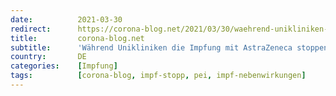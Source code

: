 ```yaml
---
date:          2021-03-30
redirect:      https://corona-blog.net/2021/03/30/waehrend-unikliniken-die-impfung-mit-astrazeneca-stoppen-schweigt-das-paul-ehrlich-institut/
title:         corona-blog.net
subtitle:      'Während Unikliniken die Impfung mit AstraZeneca stoppen, schweigt das Paul-Ehrlich-Institut'
country:       DE
categories:    [Impfung]
tags:          [corona-blog, impf-stopp, pei, impf-nebenwirkungen]
---
```

